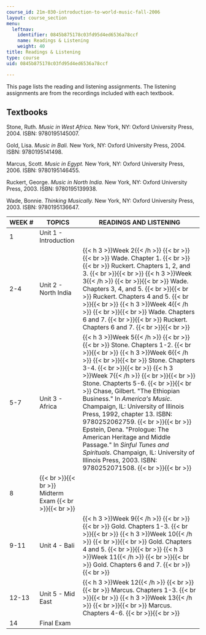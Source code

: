 ```yaml
---
course_id: 21m-030-introduction-to-world-music-fall-2006
layout: course_section
menu:
  leftnav:
    identifier: 0845b875178c03fd95d4ed6536a78ccf
    name: Readings & Listening
    weight: 40
title: Readings & Listening
type: course
uid: 0845b875178c03fd95d4ed6536a78ccf

---
```


This page lists the reading and listening assignments. The listening assignments are from the recordings included with each textbook.

Textbooks
---------

Stone, Ruth. _Music in West Africa._ New York, NY: Oxford University Press, 2004. ISBN: 9780195145007.

Gold, Lisa. _Music in Bali._ New York, NY: Oxford University Press, 2004. ISBN: 9780195141498.

Marcus, Scott. _Music in Egypt._ New York, NY: Oxford University Press, 2006. ISBN: 9780195146455.

Ruckert, George. _Music in North India._ New York, NY: Oxford University Press, 2003. ISBN: 9780195139938.

Wade, Bonnie. _Thinking Musically._ New York, NY: Oxford University Press, 2003. ISBN: 9780195136647.

| WEEK # | TOPICS | READINGS AND LISTENING |
| --- | --- | --- |
| 1 | Unit 1 - Introduction |  |
| 2-4 | Unit 2 - North India | {{< h 3 >}}Week 2{{< /h >}} {{< br >}}{{< br >}} Wade. Chapter 1. {{< br >}}{{< br >}} Ruckert. Chapters 1, 2, and 3. {{< br >}}{{< br >}} {{< h 3 >}}Week 3{{< /h >}} {{< br >}}{{< br >}} Wade. Chapters 3, 4, and 5. {{< br >}}{{< br >}} Ruckert. Chapters 4 and 5. {{< br >}}{{< br >}} {{< h 3 >}}Week 4{{< /h >}} {{< br >}}{{< br >}} Wade. Chapters 6 and 7. {{< br >}}{{< br >}} Ruckert. Chapters 6 and 7. {{< br >}}{{< br >}}  |
| 5-7 | Unit 3 - Africa | {{< h 3 >}}Week 5{{< /h >}} {{< br >}}{{< br >}} Stone. Chapters 1-2. {{< br >}}{{< br >}} {{< h 3 >}}Week 6{{< /h >}} {{< br >}}{{< br >}} Stone. Chapters 3-4. {{< br >}}{{< br >}} {{< h 3 >}}Week 7{{< /h >}} {{< br >}}{{< br >}} Stone. Chapterts 5-6. {{< br >}}{{< br >}} Chase, Gilbert. "The Ethiopian Business." In _America's Music_. Champaign, IL: University of Illinois Press, 1992, chapter 13. ISBN: 9780252062759. {{< br >}}{{< br >}} Epstein, Dena. "Prologue: The American Heritage and Middle Passage." In _Sinful Tunes and Spirituals_. Champaign, IL: University of Illinois Press, 2003. ISBN: 9780252071508. {{< br >}}{{< br >}}  |
| 8 |  {{< br >}}{{< br >}} Midterm Exam {{< br >}}{{< br >}}  |
| 9-11 | Unit 4 - Bali | {{< h 3 >}}Week 9{{< /h >}} {{< br >}}{{< br >}} Gold. Chapters 1-3. {{< br >}}{{< br >}} {{< h 3 >}}Week 10{{< /h >}} {{< br >}}{{< br >}} Gold. Chapters 4 and 5. {{< br >}}{{< br >}} {{< h 3 >}}Week 11{{< /h >}} {{< br >}}{{< br >}} Gold. Chapters 6 and 7. {{< br >}}{{< br >}}  |
| 12-13 | Unit 5 - Mid East | {{< h 3 >}}Week 12{{< /h >}} {{< br >}}{{< br >}} Marcus. Chapters 1-3. {{< br >}}{{< br >}} {{< h 3 >}}Week 13{{< /h >}} {{< br >}}{{< br >}} Marcus. Chapters 4-6. {{< br >}}{{< br >}}  |
| 14 | Final Exam |